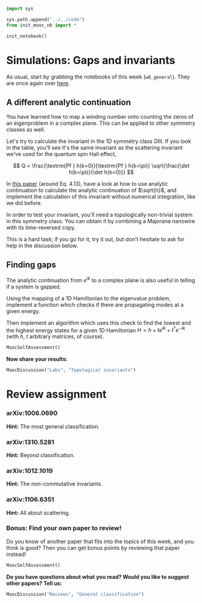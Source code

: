 ```python
import sys

sys.path.append("../../code")
from init_mooc_nb import *

init_notebook()
```

# Simulations: Gaps and invariants

As usual, start by grabbing the notebooks of this week (`w8_general`). They are once again over [here](http://tiny.cc/topocm_smc).

## A different analytic continuation

You have learned how to map a winding number onto counting the zeros of an eigenproblem in a complex plane. This can be applied to other symmetry classes as well.

Let's try to calculate the invariant in the 1D symmetry class DIII. If you look in the table, you'll see it's the same invariant as the scattering invariant we've used for the quantum spin Hall effect,

$$
Q = \frac{\textrm{Pf } h(k=0)}{\textrm{Pf } h(k=\pi)} \sqrt{\frac{\det h(k=\pi)}{\det h(k=0)}}
$$

In [this paper](http://arxiv.org/abs/1106.6351) (around Eq. 4.13), have a look at how to use analytic continuation to calculate the analytic continuation of $\sqrt{h}$, and implement the calculation of this invariant without numerical integration, like we did before.

In order to test your invariant, you'll need a topologically non-trivial system in this symmetry class. You can obtain it by combining a Majorana nanowire with its time-reversed copy.

This is a hard task; if you go for it, try it out, but don't hesitate to ask for help in the discussion below.

## Finding gaps

The analytic continuation from $e^{ik}$ to a complex plane is also useful in telling if a system is gapped.

Using the mapping of a 1D Hamiltonian to the eigenvalue problem, implement a function which checks if there are propagating modes at a given energy.

Then implement an algorithm which uses this check to find the lowest and the highest energy states for a given 1D Hamiltonian $H = h + t e^{ik} + t^\dagger e^{-ik}$ (with $h$, $t$ arbitrary matrices, of course).


```python
MoocSelfAssessment()
```

**Now share your results:**


```python
MoocDiscussion("Labs", "Topological invariants")
```

# Review assignment

### arXiv:1006.0690

**Hint:** The most general classification.

### arXiv:1310.5281

**Hint:** Beyond classification.

### arXiv:1012.1019

**Hint:** The non-commutative invariants.

### arXiv:1106.6351

**Hint:** All about scattering.

### Bonus: Find your own paper to review!

Do you know of another paper that fits into the topics of this week, and you think is good?
Then you can get bonus points by reviewing that paper instead!


```python
MoocSelfAssessment()
```

**Do you have questions about what you read? Would you like to suggest other papers? Tell us:**


```python
MoocDiscussion("Reviews", "General classification")
```
